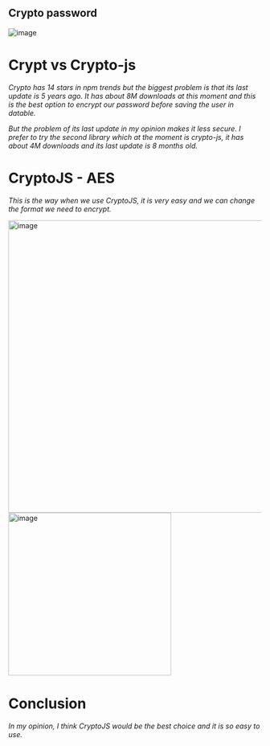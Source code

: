 ## Crypto password

![image](https://user-images.githubusercontent.com/73659203/161537732-0c0952e1-7253-4dab-a825-d2390a22add4.png)

# Crypt vs Crypto-js

_Crypto has 14 stars in npm trends but the biggest problem is that its last update is 5 years ago. It has about 8M downloads at this moment and this is the best option to encrypt our password before saving the user in datable._

_But the problem of its last update in my opinion makes it less secure. I prefer to try the second library which at the moment is crypto-js, it has about 4M downloads and its last update is 8 months old._

# CryptoJS - AES

_This is the way when we use CryptoJS, it is very easy and we can change the format we need to encrypt._

<img width="582" alt="image" src="https://user-images.githubusercontent.com/73659203/161537805-ea7d7c57-5a4f-46b5-9ff6-015b6b4d0c0b.png">

<img width="324" alt="image" src="https://user-images.githubusercontent.com/73659203/161537929-0dc38040-346e-4e5e-bc66-4cde035758a9.png">

# Conclusion

_In my opinion, I think CryptoJS would be the best choice and it is so easy to use._
